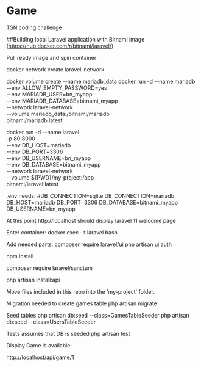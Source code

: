 # Game
TSN coding challenge

##Building local Laravel application with Bitnami image 
(https://hub.docker.com/r/bitnami/laravel/)

Pull ready image and spin container

docker network create laravel-network

docker volume create --name mariadb_data
docker run -d --name mariadb \
  --env ALLOW_EMPTY_PASSWORD=yes \
  --env MARIADB_USER=bn_myapp \
  --env MARIADB_DATABASE=bitnami_myapp \
  --network laravel-network \
  --volume mariadb_data:/bitnami/mariadb \
  bitnami/mariadb:latest

docker run -d --name laravel \
  -p 80:8000 \
  --env DB_HOST=mariadb \
  --env DB_PORT=3306 \
  --env DB_USERNAME=bn_myapp \
  --env DB_DATABASE=bitnami_myapp \
  --network laravel-network \
  --volume ${PWD}/my-project:/app \
  bitnami/laravel:latest

.env needs:
#DB_CONNECTION=sqlite
DB_CONNECTION=mariadb
DB_HOST=mariadb
DB_PORT=3306
DB_DATABASE=bitnami_myapp
DB_USERNAME=bn_myapp

At this point http://localhost should display laravel 11 welcome page

Enter container:
  docker exec -it laravel bash

Add needed parts:
  composer require laravel/ui
  php artisan ui:auth

  npm install

  composer require laravel/sanctum

  php artisan install:api

Move files included in this repo into the 'my-project' folder.

Migration needed to create games table
  php artisan migrate

Seed tables
  php artisan db:seed --class=GamesTableSeeder
  php artisan db:seed --class=UsersTableSeeder


Tests assumes that DB is seeded
  php artisan test


Display Game is available: 

http://localhost/api/game/1